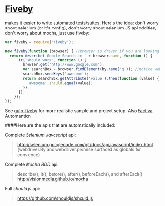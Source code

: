 [Fiveby](http://en.wikipedia.org/wiki/Five_by_five)
========

makes it easier to write automated tests/suites. Here's the idea: don't worry about selenium (or it's config), don't worry about selenium JS api oddities, don't worry about mocha, just use fiveby:
```javascript
var fiveby = require('fiveby');

new fiveby(function (browser) { //browser is driver if you are looking at selenium docs
  return describe('Google Search in ' + browser.name, function () {
      it('should work', function () {
        browser.get('http://www.google.com');
        var searchBox = browser.findElement(by.name('q')); //notice webdriver.By convenience method
        searchBox.sendKeys('awesome');
        return searchBox.getAttribute('value').then(function (value) {
          'awesome'.should.equal(value);
        });
      });
    });
});
```
See [gulp-fiveby](https://github.dowjones.net/institutional/gulp-fiveby) for more realistic sample and project setup. Also [Factiva Automantion](https://github.dowjones.net/factivaautomation)

####Here are the apis that are automatically included:

Complete *Selenium Javascript* api:

> http://selenium.googlecode.com/git/docs/api/javascript/index.html
> (webdriver.By and webdriver.promise surfaced as globals for convience)

Complete *Mocha BDD* api:

> describe(), it(), before(), after(), beforeEach(), and afterEach()
> http://visionmedia.github.io/mocha

Full *should.js* api:

> https://github.com/shouldjs/should.js
